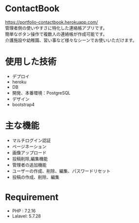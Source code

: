 # ContactBook
https://portfolio-contactbook.herokuapp.com/  
管理者側の使いやすさに特化した連絡帳アプリです。  
簡単なボタン操作で複数人の連絡帳が作成可能です。  
介護施設や幼稚園、習い事など様々なシーンでお使いいただけます。  

# 使用した技術
- デプロイ
 - heroku
- DB
 - 開発、本番環境：PostgreSQL
- デザイン
 - bootstrap4

# 主な機能
- マルチログイン認証
- ページネーション
- 画像アップロード
- 投稿削除,編集機能
- 管理者の追加機能
- ユーザーの作成、削除、編集、パスワードリセット
- 投稿の作成、削除、編集

# Requirement
- PHP : 7.2.16
- Lalavel: 5.7.28
